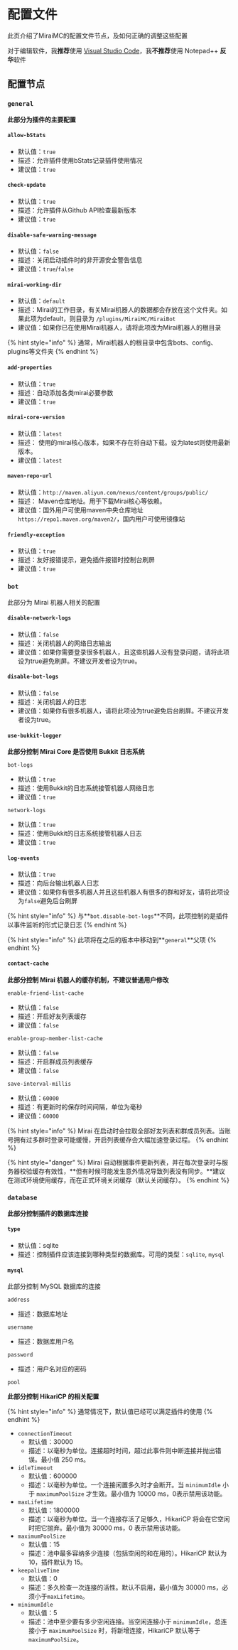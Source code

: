 # 配置文件

此页介绍了MiraiMC的配置文件节点，及如何正确的调整这些配置

对于编辑软件，我**推荐**使用 [Visual Studio Code](https://code.visualstudio.com/)，我**不推荐**使用 Notepad++ **反华**软件

## 配置节点

### `general`

**此部分为插件的主要配置**

#### `allow-bStats`

* 默认值：`true`
* 描述：允许插件使用bStats记录插件使用情况
* 建议值：`true`

#### `check-update`

* 默认值：`true`
* 描述：允许插件从Github API检查最新版本
* 建议值：`true`

#### `disable-safe-warning-message`

* 默认值：`false`
* 描述：关闭启动插件时的非开源安全警告信息
* 建议值：`true`/`false`

#### `mirai-working-dir`

* 默认值：`default`
* 描述：Mirai的工作目录，有关Mirai机器人的数据都会存放在这个文件夹。如果此项为default，则目录为 `/plugins/MiraiMC/MiraiBot`
* 建议值：如果你已在使用Mirai机器人，请将此项改为Mirai机器人的根目录

{% hint style="info" %}
通常，Mirai机器人的根目录中包含bots、config、plugins等文件夹
{% endhint %}

#### `add-properties`

* 默认值：`true`
* 描述：自动添加各类mirai必要参数
* 建议值：`true`

#### `mirai-core-version`

* 默认值：`latest`
* 描述： 使用的mirai核心版本，如果不存在将自动下载。设为latest则使用最新版本。
* 建议值：`latest`

#### `maven-repo-url`

* 默认值：`http://maven.aliyun.com/nexus/content/groups/public/`
* 描述： Maven仓库地址。用于下载Mirai核心等依赖。
* 建议值：国外用户可使用maven中央仓库地址`https://repo1.maven.org/maven2/`，国内用户可使用镜像站

#### `friendly-exception`

* 默认值：`true`
* 描述：友好报错提示，避免插件报错时控制台刷屏
* 建议值：`true`

### `bot`

此部分为 Mirai 机器人相关的配置

#### `disable-network-logs`

* 默认值：`false`
* 描述：关闭机器人的网络日志输出
* 建议值：如果你需要登录很多机器人，且这些机器人没有登录问题，请将此项设为true避免刷屏。不建议开发者设为true。

#### `disable-bot-logs`

* 默认值：`false`
* 描述：关闭机器人的日志
* 建议值：如果你有很多机器人，请将此项设为true避免后台刷屏。不建议开发者设为true。

#### `use-bukkit-logger`

**此部分控制 Mirai Core 是否使用 Bukkit 日志系统**

`bot-logs`

* 默认值：`true`
* 描述：使用Bukkit的日志系统接管机器人网络日志
* 建议值：`true`

`network-logs`

* 默认值：`true`
* 描述：使用Bukkit的日志系统接管机器人日志
* 建议值：`true`

#### `log-events`

* 默认值：`true`
* 描述：向后台输出机器人日志
* 建议值：如果你有很多机器人并且这些机器人有很多的群和好友，请将此项设为`false`避免后台刷屏

{% hint style="info" %}
与**`bot.disable-bot-logs`**不同，此项控制的是插件以事件监听的形式记录日志
{% endhint %}

{% hint style="info" %}
此项将在之后的版本中移动到**`general`**父项
{% endhint %}

#### `contact-cache`

**此部分控制 Mirai 机器人的缓存机制，不建议普通用户修改**

`enable-friend-list-cache`

* 默认值：`false`
* 描述：开启好友列表缓存
* 建议值：`false`

`enable-group-member-list-cache`

* 默认值：`false`
* 描述：开启群成员列表缓存
* 建议值：`false`

`save-interval-millis`

* 默认值：`60000`
* 描述：有更新时的保存时间间隔，单位为毫秒
* 建议值：`60000`

{% hint style="info" %}
Mirai 在启动时会拉取全部好友列表和群成员列表。当账号拥有过多群时登录可能缓慢，开启列表缓存会大幅加速登录过程。
{% endhint %}

{% hint style="danger" %}
 Mirai 自动根据事件更新列表，并在每次登录时与服务器校验缓存有效性，**但有时候可能发生意外情况导致列表没有同步。**建议在测试环境使用缓存，而在正式环境关闭缓存（默认关闭缓存）。
{% endhint %}

### `database`

**此部分控制插件的数据库连接**

#### `type`

* 默认值：sqlite
* 描述：控制插件应该连接到哪种类型的数据库。可用的类型：`sqlite`, `mysql`

#### `mysql`

此部分控制 MySQL 数据库的连接

`address`

* 描述：数据库地址

`username`

* 描述：数据库用户名

`password`

* 描述：用户名对应的密码

`pool`

**此部分控制 HikariCP 的相关配置**

{% hint style="info" %}
通常情况下，默认值已经可以满足插件的使用
{% endhint %}

* `connectionTimeout`
  * 默认值：30000
  * 描述：以毫秒为单位。连接超时时间，超过此事件则中断连接并抛出错误。最小值 250 ms。
* `idleTimeout`
  * 默认值：600000
  * 描述：以毫秒为单位。一个连接闲置多久时才会断开。当 `minimumIdle` 小于 `maximumPoolSize` 才生效。最小值为 10000 ms，0表示禁用该功能。
* `maxLifetime`
  * 默认值：1800000
  * 描述：以毫秒为单位。当一个连接存活了足够久，HikariCP 将会在它空闲时把它抛弃。最小值为 30000 ms，0 表示禁用该功能。
* `maximumPoolSize`
  * 默认值：15
  * 描述：池中最多容纳多少连接（包括空闲的和在用的）。HikariCP 默认为 10，插件默认为 15。
* `keepaliveTime`
  * 默认值：0
  * 描述：多久检查一次连接的活性。默认不启用，最小值为 30000 ms，必须小于`maxLifetime`。
* `minimumIdle`
  * 默认值：5
  * 描述：池中至少要有多少空闲连接。当空闲连接小于 `minimumIdle`，总连接小于 `maximumPoolSize` 时，将新增连接，HikariCP 默认等于 `maximumPoolSize`。

